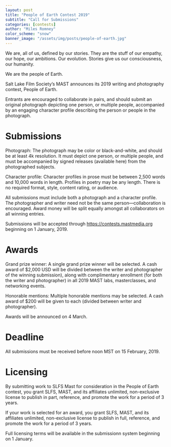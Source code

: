 ```yaml
---
layout: post
title: "People of Earth Contest 2019"
subtitle: "Call for Submissions"
categories: [contests]
author: "Miles Romney"
color_scheme: "snow"
banner_image: "/assets/img/posts/people-of-earth.jpg"
---
```


We are, all of us, defined by our stories. They are the stuff of our empathy, our hope, our ambitions. Our evolution. Stories give us our consciousness, our humanity.

We are the people of Earth.

Salt Lake Film Society’s MAST announces its 2019 writing and photography contest, People of Earth.

Entrants are encouraged to collaborate in pairs, and should submit an original photograph depicting one person, or multiple people, accompanied by an engaging character profile describing the person or people in the photograph.

# Submissions

Photograph: The photograph may be color or black-and-white, and should be at least 4k resolution. It must depict one person, or multiple people, and must be accompanied by signed releases (available here) from the photographed subjects.

Character profile: Character profiles in prose must be between 2,500 words and 10,000 words in length. Profiles in poetry may be any length. There is no required format, style, content rating, or audience.

All submissions must include both a photograph and a character profile. The photographer and writer need not be the same person—collaboration is encouraged. Award money will be split equally amongst all collaborators on all winning entries.

Submissions will be accepted through https://contests.mastmedia.org beginning on 1 January, 2019.

# Awards

Grand prize winner: A single grand prize winner will be selected. A cash award of $2,000 USD will be divided between the writer and photographer of the winning submission), along with complimentary enrollment (for both the writer and photographer) in all 2019 MAST labs, masterclasses, and networking events.

Honorable mentions: Multiple honorable mentions may be selected. A cash award of $200 will be given to each (divided between writer and photographer).

Awards will be announced on 4 March.

# Deadline

All submissions must be received before noon MST on 15 February, 2019.

# Licensing

By submitting work to SLFS Mast for consideration in the People of Earth contest, you grant SLFS, MAST, and its affiliates unlimited, non-exclusive license to publish in part, reference, and promote the work for a period of 3 years. 

If your work is selected for an award, you grant SLFS, MAST, and its affiliates unlimited, non-exclusive license to publish in full, reference, and promote the work for a period of 3 years.

Full licensing terms will be available in the submissionn system beginning on 1 January.
